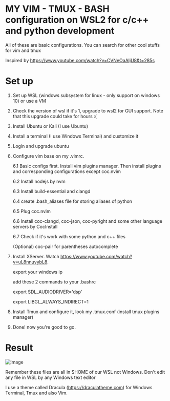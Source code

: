 # MY VIM - TMUX - BASH configuration on WSL2 for c/c++ and python development

All of these are basic configurations. You can search for other cool stuffs for vim and tmux

Inspired by https://www.youtube.com/watch?v=CVNeOaAIjU8&t=285s

# Set up

1. Set up WSL (windows subsystem for linux - only support on windows 10) or use a VM

2. Check the version of wsl if it's 1, upgrade to wsl2 for GUI support.
Note that this upgrade could take for hours :(

3. Install Ubuntu or Kali (I use Ubuntu)

4. Install a terminal (I use Windows Terminal) and customize it

5. Login and upgrade ubuntu

6. Configure vim base on my .vimrc.
	
	 6.1 Basic configs first. Install vim plugins manager. Then install plugins and corresponding configurations except coc.nvim
  
	 6.2 Install nodejs by nvm
  
	 6.3 Install build-essential and clangd
  
	 6.4 create .bash_aliases file for storing aliases of python
  
	 6.5 Plug coc.nvim
  
	 6.6 Install coc-clangd, coc-json, coc-pyright and some other language servers by CocInstall
  
	 6.7 Check if it's work with some python and c++ files
  
	 (Optional) coc-pair for parentheses autocomplete

7. Install XServer. Watch https://www.youtube.com/watch?v=uL8nnuvybL8. 

   export your windows ip

   add these 2 commands to your .bashrc

      export SDL_AUDIODRIVER='dsp'

      export LIBGL_ALWAYS_INDIRECT=1

8. Install Tmux and configure it, look my .tmux.conf (install tmux plugins manager)

9. Done! now you're good to go.

# Result

![image](https://user-images.githubusercontent.com/61228506/107035447-c6c8f900-67ea-11eb-8ae9-847972593eb4.png)

Remember these files are all in $HOME of our WSL not Windows. Don't edit any file in WSL by any Windows text editor

I use a theme called Dracula (https://draculatheme.com) for Windows Terminal, Tmux and also Vim.




